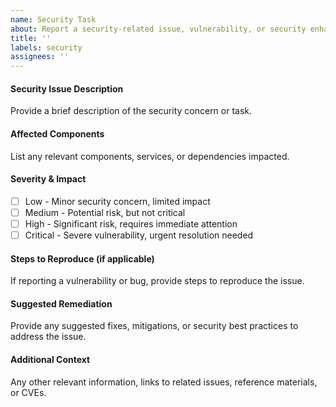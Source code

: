 ```yaml
---
name: Security Task
about: Report a security-related issue, vulnerability, or security enhancement
title: ''
labels: security
assignees: ''
---
```


#### Security Issue Description  
Provide a brief description of the security concern or task.

#### Affected Components  
List any relevant components, services, or dependencies impacted.

#### Severity & Impact  
- [ ] Low - Minor security concern, limited impact
- [ ] Medium - Potential risk, but not critical
- [ ] High - Significant risk, requires immediate attention
- [ ] Critical - Severe vulnerability, urgent resolution needed

#### Steps to Reproduce (if applicable)  
If reporting a vulnerability or bug, provide steps to reproduce the issue.

#### Suggested Remediation  
Provide any suggested fixes, mitigations, or security best practices to address the issue.

#### Additional Context  
Any other relevant information, links to related issues, reference materials, or CVEs.
